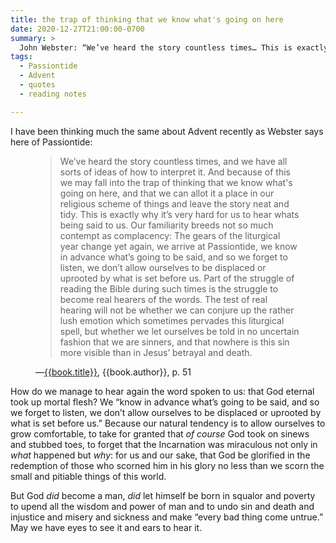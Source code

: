 ```yaml
---
title: the trap of thinking that we know what's going on here
date: 2020-12-27T21:00:00-0700
summary: >
  John Webster: “We’ve heard the story countless times… This is exactly why it’s very hard for us to hear whats being said to us.
tags:
  - Passiontide
  - Advent
  - quotes
  - reading notes

---
```


I have been thinking much the same about Advent recently as Webster says here of Passiontide:

<figure class="quotation">

> We’ve heard the story countless times, and we have all sorts of ideas of how to interpret it. And because of this we may fall into the trap of thinking that we know what's going on here, and that we can allot it a place in our religious scheme of things and leave the story neat and tidy. This is exactly why it’s very hard for us to hear whats being said to us. Our familiarity breeds not so much contempt as complacency: The gears of the liturgical year change yet again, we arrive at Passiontide, we know in advance what’s going to be said, and so we forget to listen, we don’t allow ourselves to be displaced or uprooted by what is set before us. Part of the struggle of reading the Bible during such times is the struggle to become real hearers of the words. The test of real hearing will not be whether we can conjure up the rather lush emotion which sometimes pervades this liturgical spell, but whether we let ourselves be told in no uncertain fashion that we are sinners, and that nowhere is this sin more visible than in Jesus’ betrayal and death. 

<figcaption>—<a href="{{book.link}}">{{book.title}}</a>, {{book.author}}, p. 51</figcaption>

</figure>

How do we manage to hear again the word spoken to us: that God eternal took up mortal flesh? We “know in advance what’s going to be said, and so we forget to listen, we don’t allow ourselves to be displaced or uprooted by what is set before us.” Because our natural tendency is to allow ourselves to grow comfortable, to take for granted that *of course* God took on sinews and stubbed toes, to forget that the Incarnation was miraculous not only in *what* happened but *why*: for us and our sake, that God be glorified in the redemption of those who scorned him in his glory no less than we scorn the small and pitiable things of this world.

But God *did* become a man, *did* let himself be born in squalor and poverty to upend all the wisdom and power of man and to undo sin and death and injustice and misery and sickness and make “every bad thing come untrue.” May we have eyes to see it and ears to hear it.
